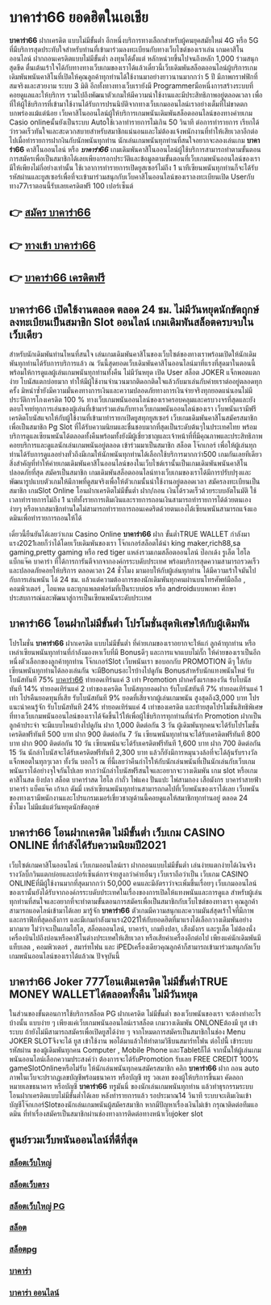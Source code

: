# บาคาร่า66  ยอดฮิตในเอเชีย 

**บาคาร่า66** ฝากเครดิต แบบไม่มีขั้นต่ำ  อีกหนึ่งบริการทางเลือกสำหรับผู้คนยุคสมัยใหม่ 4G หรือ 5G ที่มีบริการสุดประทับใจสำหรับท่านที่เข้ามาร่วมลงทะเบียนกับทางเว็บไซต์ของเราเล่น เกมคาสิโนออนไลน์ ฝากถอนเครดิตแบบไม่มีขั้นต่ำ ลงทุนได้ตั้งแต่ หลักหน่วยขึ้นไปจนถึงหลัก 1,000 ร่วมสนุกสุดขีด ตื่นเต้นเร้าใจได้กับทางทางเว็บเกมของเราได้แล้วเดี๋ยวนี้เว็บเดิมพันสล็อตออนไลน์ผู้บริการเกมเดิมพันพนันคาสิโนที่เปิดให้คุณลูกค้าทุกท่านได้ใช้งานมาอย่างยาวนานมากกว่า 5 ปี มีภาพกราฟฟิกที่สมจริงและสวยงาม ระบบ 3 มิติ
อีกทั้งทางทางเว็บเรายังมี Programmerมือหนึ่งการสร้างระบบที่คอยดูแลและให้บริการ  รวมไปถึงพัฒนาตัวเกมให้มีความน่าใช้งานและมีประสิทธิภาพอยู่ตลอดเวลา เพื่อที่ให้ผู้ใช้บริการที่เข้ามาใช้งานได้รับการปรนนิบัติจากทางเว็บเกมออนไลน์เราอย่างเต็มที่ไม่ขาดตกบกพร่องแม้แต่น้อย เว็บคาสิโนออนไลน์ผู้ให้บริการเกมพนันเดิมพันสล็อตออนไลน์ของทางค่ายเกม Casio onlineนั้นยังเป็นระบบ Autoใช้เวลาทำรายการไม่เกิน 50 วินาที ต่อการทำรายการ เรียกได้ว่ารวดเร็วทันใจและสะดวกสบายสำหรับสมาชิกแน่นอนและไม่ต้องแจ้งพนักงานที่ทำให้เสียเวลาอีกต่อไปเมื่อทำรายการฝากงินกับนักพนันทุกท่าน
นักเล่นเกมพนันทุกท่านที่สนใจอยากจะลองเล่นเกม **บาคาร่า66** คาสิโนออนไลน์ หรือ ***บาคาร่า66*** เกมเดิมพันคาสิโนออนไลน์ผู้ใช้บริการสามารถทำตามขั้นตอนการสมัครเพื่อเป็นสมาชิกได้เลยเพียงกรอกประวัติและข้อมูลตามขั้นตอนที่เว็บเกมพนันออนไลน์ของเรามีให้เพียงไม่กี่อย่างเท่านั้น ใช้เวลาการทำรายการเปิดยูสเซอร์ไม่ถึง 1 นาทีเซียนพนันทุกท่านก็จะได้รับรหัสผ่านและยูสเซอร์เพื่อที่จะเข้ามาร่วมสนุกกับเว็บคาสิโนออนไลน์ของเราลงทะเบียนเปิด Userกับทาง77เราตอนนี้รับเลยเครดิตฟรี 100 เปอร์เซ็นต์

## 👉 [สมัคร บาคาร่า66](https://archa888.com/)
## 👉 [ทางเข้า บาคาร่า66](https://archa888.com/)
## 👉 [บาคาร่า66 เครดิตฟรี](https://archa888.com/)

## บาคาร่า66 เปิดใช้งานตลอด ตลอด 24 ชม. ไม่มีวันหยุดนักขัตฤกษ์ลงทะเบียนเป็นสมาชิก Slot ออนไลน์ เกมเดิมพันสล็อตครบจบในเว็บเดียว

สำหรับนักเดิมพันท่านไหนที่สนใจ เล่นเกมเดิมพันคาสิโนของเว็บไซต์ของทางเราพร้อมเปิดให้นักเดิมพันทุกท่านได้รับการบริการแล้ว ณ วันนี้สุดยอดเว็บเดิมพันคาสิโนออนไลน์มาที่แรงที่สุดมาในตอนนี้ พร้อมให้การดูแลผู้เล่นเกมพนันทุกท่านทั้งคืน ไม่มีวันหยุด เปิด User สล็อต JOKER แจ็กพอตแตกง่าย โบนัสแตกบ่อยมาก ทำให้มีผู้ใช้งานจำนวนมากติดอกติดใจแล้วกับมาเล่นกับค่ายเราต่ออยู่ตลอดทุกครั้ง มิหนำซ้ำยังมีความมั่นคงทางการเงินและความปลอดภัยทางการเงินจ่ายจริงทุกยอดแน่นอนไม่มีประวัติการโกงเครดิต 100 % ทางเว็บเกมพนันออนไลน์ของเราครอบคลุมและครบวงจรที่สุดและยังตอบโจทย์ทุกการเล่นของผู้เล่นที่เข้ามาร่วมเล่นกับทางเว็บเกมพนันออนไลน์ของเรา
เว็บพนันเรามีฟรีเครดิตโบนัสแจกให้กับผู้ใช้งานที่เข้ามาทำรายกเปิดยูสทุกยูสเซอร์ เว็บเกมเดิมพันคาสิโนสมัครสมาชิกเพื่อเป็นสมาชิก  Pg Slot ที่ได้รับความนิยมและชื่นชอบมากที่สุดเป็นระดับต้นๆในประเทศไทย พร้อมบริการดูแลเซียนพนันได้ตลอดทั้งคืนพร้อมทั้งยังมีผู้เชี่ยวชาญและเจ้าหน้าที่ที่มีคุณภาพและประสิทธิภาพคอยบริการและดูแลนักเล่นเกมพนันอยู่ตลอด เข้าร่วมมาเป็นสมาชิก สล็อต โจ๊กเกอร์ เพื่อให้ผู้เล่นทุกท่านได้รับการดูแลอย่างทั่วถึงมีเกมให้นักพนันทุกท่านได้เลือกใช้บริการมากกว่า500 เกมกันเลยทีเดียว
สิ่งสำคัญที่ทำให้ค่ายเกมเดิมพันคาสิโนออนไลน์ของในเว็บไซต์เรานั้นเป็นเกมเดิมพันพนันคาสิโนปลอดภัยที่สุด สมัครเป็นสมาชิก  เกมเดิมพันสล็อตออนไลน์ทางเว็บเกมของเราได้มีการปรับปรุงและพัฒนารูปแบบตัวเกมให้มีภาพที่ดูสมจริงเพื่อให้ตัวเกมนั้นน่าใช้งานอยู่ตลอดเวลา สมัครลงทะเบียนเป็นสมาชิก เกมSlot Online โอนฝากเครดิตไม่มีขั้นต่ำ ฝาก/ถอน เงินได้รวดเร็วด้วยระบบอัตโนมัติ ใช้เวลาทำรายการไม่ถึง 1 นาทีทั้งรายการเติมเงินและรายการถอนเงินสามารถทำรายการได้ด้วยตนเองง่ายๆ หรือหากสมาชิกท่านใดไม่สามารถทำรายการถอนเคดริตด้วยตนเองได้เซียนพนันสามารถแจ้งแอดมินเพื่อทำรายการถอนให้ได้

เดี๋ยวนี้ยืนยันได้เลยว่าเกม  Casino Online **บาคาร่า66** ฝาก ขั้นต่ำTRUE WALLET กำลังมาแรง2021เลยก็ว่าได้โดยเว็บเดิมพันของเรา โจ๊กเกอร์สล็อตได้นำ  king maker,rich88,sa gaming,pretty gaming หรือ red tiger แหล่งรวมเกมสล็อตออนไลน์ ป๊อกเด้ง รูเล็ต ไฮโล แบ็กแจ๊ค บาคาร่า ที่ได้การการันตีจากจากองค์กรระบดับประเทศ พร้อมบริการสุดความสามารถรวดเร็วและปลอดภัยคอยให้บริการ ตลอดเวลา 24 ชั่วโมง มามอบให้กับผู้เล่นทุกท่าน ได้มีความเร้าใจมันไปกับการเล่นพนัน ได้ 24 ชม. แล้วแต่ความต้องการของนักเดิมพันทุกคนผ่านบนโทรศัพท์มือถือ , คอมพิวเตอร์ , ไอแพด และทุกแพลตฟอร์มที่เป็นระบบios หรือ androidแบบพกพา ศึกษาประสบการณ์และพัฒนาสู่การเป็นเซียนพนันระดับประเทศ

## บาคาร่า66 โอนฝากไม่มีขั้นต่ำ โปรโมชั่นสุดพิเศษให้กับผู้เดิมพัน

โปรโมชั่น **บาคาร่า66** ฝากเครดิต แบบไม่มีขั้นต่ำ ที่ค่ายเกมของเราอยากจะให้แก่  ลูกค้าทุกท่าน หรือเหล่าเซียนพนันทุกท่านที่กำลังมองหาเว็บที่มี Bonusดีๆ และการแจกแบบไม่กั๊ก ให้ค่ายของเราเป็นอีกหนึ่งตัวเลือกของลูกค้าทุกท่าน โจ๊กเกอร์Slot เว็บพนันเรา ขอบอกกับ PROMOTION ดีๆ ให้กับเซียนพนันทุกท่านได้ลองเล่นกัน จะมีBonusอะไรบ้างไปดูกัน
Bonusสำหรับนักแทงพนันใหม่ รับโบนัสทันที 75% [บาคาร่า66](https://archa888.com/) ทำยอดเทิร์นแค่ 3 เท่า
 Promotion ฝากครั้งแรกของวัน รับโบนัสทันที 14% ทำยอดเทิร์นแค่ 2 เท่าของเครดิต
โบนัสทุกยอดฝาก รับโบนัสทันที 7% ทำยอดเทิร์นแค่ 1 เท่า
โปรคืนยอดทุนที่เสีย รับโบนัสทันที 9% ยอดที่เสียจากผู้เล่นเกมพนัน สูงสุดถึง3,000 บาท
โปรแนะนำคนรู้จัก รับโบนัสทันที 24% ทำยอดเทิร์นแค่ 4 เท่าของเครดิต
และท้ายสุดโปรโมชั่นสิทธิพิเศษที่ทางเว็บเกมพนันออนไลน์ของเราได้จัดขึ้นไว้ให้เพื่อผู้ใช้บริการทุกท่านที่น่ารัก  Promotion ฝากเป็นลูกค้าประจำ จะมีแบบไหนบ้างไปดูกัน
ฝาก 1,000 ติดต่อกัน 3 วัน ผู้เดิมพันทุกคนจะได้รับโปรโมชั่นเครดิตฟรีทันที 500 บาท
ฝาก 900 ติดต่อกัน 7 วัน เซียนพนันทุกท่านจะได้รับเครดิตฟรีทันที 800 บาท
ฝาก 900 ติดต่อกัน 10 วัน เซียนพนันจะได้รับเครดิตฟรีทันที 1,600 บาท
ฝาก 700 ติดต่อกัน 15 วัน นักล่าโบนัสจะได้รับเครดิตฟรีทันที 2,300 บาท
แล้วก็ยังมีการหมุนวงล้อที่จะได้ลุ้นรับรางวัลแจ็กพอตในทุกๆเวลา ทั้งวัน บอกไว้ ณ ที่นี้เลยว่าคืนกำไรให้กับนักเล่นพนันที่เป็นนักเล่นกับเว็บเกมพนันเราได้อย่างจุใจกันไปเลย หากว่านักล่าโบนัสฟรีสนใจและอยากจะวางเดิมพัน เกม slot  หรือเกมคาสิโนสด ยิงปลา สล็อต บาคาร่าสด ไฮโล กำถั่ว ไพ่แคง ปั่นแปะ ไพ่สามกอง เสือมังกร บาคาร่าสายฟ้า บาคาร่า แบ็คแจ๊ค เก้าเก ดัมมี่ เหล่าเซียนพนันทุกท่านสามารถกดไปที่เว็บพนันของเราได้เลย เว็บพนันของทางเรามีพนักงานและโปรแกรมเมอร์เชี่ยวชาญด้านนี้คอยดูแลให้สมาชิกทุกท่านอยู่ ตลอด 24 ชั่วโมง ไม่มีแม้แต่วันหยุดนักขัตฤกษ์

## บาคาร่า66 โอนฝากเครดิต ไม่มีขั้นต่ำ  เว็บเกม CASINO ONLINE ที่กำลังได้รับความนิยมปี2021

เว็บไซต์เกมคาสิโนออนไลน์ เว็บเกมออนไลน์เรา ฝากถอนแบบไม่มีขั้นต่ำ เล่นง่ายแตกง่ายได้เงินจริง รางวัลบิ๊กวินแตกบ่อยและเปอร์เซ็นต์การจ่ายสูงกว่าค่ายอื่นๆ เว็บเราถือว่าเป็น เว็บเกม CASINO ONLINEที่มีผู้ใช้งานมากที่สุดมากกว่า 50,000 คนและมีอัตราว่าจะเพิ่มขึ้นเรื่อยๆ เว็บเกมออนไลน์ของเรานั้นยังได้รับจากองค์กรระบดับประเทศในเรื่องของการเปิดให้แทงพนันและการดูแล สำหรับผู้เล่นทุกท่านที่สนใจและอยากที่จะทำตามขั้นตอนการสมัครเพื่อเป็นสมาชิกกับเว็บไซต์ของทางเรา คุณลูกค้าสามารถแอดไลน์เข้ามาได้เลย
	มารู้จัก **บาคาร่า66** ตัวเกมมีความสนุกและความมันส์สุดเร้าใจที่มีภาพและกราฟิกที่สุดอลังการ และมีเกมกำลังมาแรง2021ให้กับยอดฮิตที่มาแรงได้เลือกวางเดิมพันอย่างมากมาย  ไม่ว่าจะเป็นเกมไฮโล, สล็อตออนไลน์, บาคาร่า, เกมยิงปลา, เสือมังกร และรูเล็ต ไม่ต้องนั่งเครื่องบินไปถึงบ่อนหรือคาสิโนต่างประเทศให้เสียเวลา หรือเสียค่าเครื่องอีกต่อไป เพียงแค่นักเดิมพันมีแท็บเลต , คอมพิวเตอร์ , สมาร์ทโฟน และ iPEDเครื่องเดียวคุณลูกค้าก็สามารถเข้ามาร่วมสนุกกัลเว็บเกมพนันออนไลน์ของเราได้แล้วณ ปัจจุบันนี้

## บาคาร่า66 Joker 777โอนเติมเครดิต ไม่มีขั้นต่ำTRUE MONEY WALLETได้ตลอดทั้งคืน ไม่มีวันหยุด

ในส่วนของขั้นตอนการใช้บริการสล็อต PG ฝากเครดิต ไม่มีขั้นต่ำ ของเว็บพนันของเรา จะต้องทำอะไรบ้างนั้น แบบง่าย ๆ เพียงแค่เว็บเกมพนันออนไลน์เราสล็อต เกมวางเดิมพัน ONLONEต้องมี ยูส เข้าระบบ ถ้ายังไม่มีสามารถสมัครเพื่อเปิดยูสได้ง่าย ๆ จากโหมดการสมัครเป็นสมาชิกในช่อง Menu JOKER SLOTจึงจะได้ ยูส เข้าใช้งาน พอได้มาแล้วให้ทำตามวิธีบนสมาร์ทโฟน ต่อไปนี้
เข้าระบบ รหัสผ่าน  ของผู้เดิมพันทุกคน Computer , Mobile Phone และTabletก็ได้
จากนั้นให้ผู้เล่นเกมพนันออนไลน์เลือกความประสงค์ว่า ต้องการจะได้รับPromotion รับเลย FREE CREDIT 100% gameSlotOnlineหรือไม่รับ
ให้นักเล่นพนันทุกคนสมัครสมาชิก คลิก **บาคาร่า66** ฝาก ถอน auto ภาพในเว็บจะปรากฏเลขบัญชีพร้อมธนาคาร หรือบัญชี ทรู วอเลท ของผู้ให้บริการขึ้นมา
คัดลอกหมายเลขธนาคาร หรือบัญชี **บาคาร่า66** ทรูมันนี่ ของนักเล่นเกมพนันทุกท่าน แล้วทำธุรกรรมระบบโอนฝากเครดิตแบบไม่มีขั้นต่ำได้เลย
หลังทำรายการแล้ว รอประมาณ14 วินาที ระบบจะเติมเงินเข้าบัญชีโจ๊กเกอร์Slotของนักเล่นเกมพนันผู้สมัครสมาชิก
หากมีปัญหาเรื่องเงินไม่เข้า กรุณาติดต่อทีมแอดมิน ที่ทำเรื่องสมัครเป็นสมาชิกผ่านช่องทางการติดต่อทางหน้าเว็บjoker slot

## ศูนย์รวมเว็บพนันออนไลน์ที่ดีที่สุด

### [สล็อตเว็บใหญ่](https://archa888.com/)
### [สล็อตเว็บตรง](https://slot168boy.com/)
### [สล็อตเว็บใหญ่ PG](https://archa888.com/)
### [สล็อต](https://atom.io/themes/%E0%B8%AA%E0%B8%A5%E0%B9%87%E0%B8%AD%E0%B8%95%E3%80%90%E0%B9%80%E0%B8%A7%E0%B9%87%E0%B8%9A%20%E0%B8%AA%E0%B8%A5%E0%B9%87%E0%B8%AD%E0%B8%95%20%E0%B8%AD%E0%B8%AD%E0%B8%99%E0%B9%84%E0%B8%A5%E0%B8%99%E0%B9%8C%20%E0%B8%AD%E0%B8%B1%E0%B8%99%E0%B8%94%E0%B8%B1%E0%B8%9A%201%E3%80%91)
### [สล็อตpg](https://atom.io/themes/%E0%B8%AA%E0%B8%A5%E0%B9%87%E0%B8%AD%E0%B8%95pg%E3%80%90pg%20slot%201%20%E0%B8%9A%E0%B8%B2%E0%B8%97%E3%80%91)
### [บาคาร่า](https://atom.io/themes/%E0%B8%9A%E0%B8%B2%E0%B8%84%E0%B8%B2%E0%B8%A3%E0%B9%88%E0%B8%B2%E3%80%90%E0%B8%82%E0%B8%B1%E0%B9%89%E0%B8%99%E0%B8%95%E0%B9%88%E0%B8%B3%201%20%E0%B8%9A%E0%B8%B2%E0%B8%97%E3%80%91)
### [บาคาร่า ออนไลน์](https://atom.io/themes/%E0%B8%9A%E0%B8%B2%E0%B8%84%E0%B8%B2%E0%B8%A3%E0%B9%88%E0%B8%B2%20%E0%B8%AD%E0%B8%AD%E0%B8%99%E0%B9%84%E0%B8%A5%E0%B8%99%E0%B9%8C%E3%80%90%E0%B9%80%E0%B8%A7%E0%B9%87%E0%B8%9A%20%E0%B8%AA%E0%B8%A5%E0%B9%87%E0%B8%AD%E0%B8%95%20%E0%B8%AD%E0%B8%AD%E0%B8%99%E0%B9%84%E0%B8%A5%E0%B8%99%E0%B9%8C%20%E0%B8%AD%E0%B8%B1%E0%B8%99%E0%B8%94%E0%B8%B1%E0%B8%9A%201%E3%80%91)
